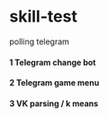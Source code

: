 # skill-test
polling telegram
#### 1 Telegram change bot
#### 2 Telegram game menu
#### 3 VK parsing / k means
